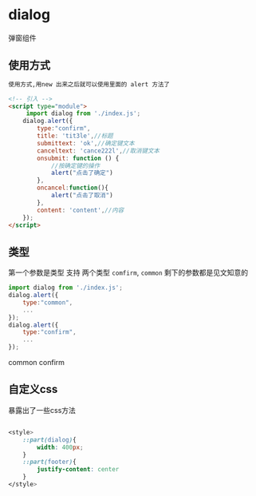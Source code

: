 <script setup>
import { onMounted } from 'vue'
  import './index.css'
  onMounted(() => {
    import ('../../src/component/wz-button/')
    import('../../src/component/wz-dialog/').then((res)=> {
         window.dialog =res.Dialog
         console.log(res.Dialog)
         window.dialogConfirm =()=> {
                dialog.alert({
                    type:"confirm",
                    title: 'tit3le',//标题
                    submittext: 'ok',//确定键文本
                    canceltext: 'cance222l',//取消键文本
                    onsubmit: function () {
                        //按确定键的操作
                        alert("te")
                    },
                    oncancel:function(){
                        alert("点击了取消")
                    },
                    content: 'content',//内容
                });
         }
          window.dialogCommon =()=> {
                dialog.alert({
                    type:"common",
                    title: 'tit3le',//标题
                    submittext: 'ok',//确定键文本
                    canceltext: 'cance222l',//取消键文本
                    onsubmit: function () {
                        //按确定键的操作
                        alert("点击了确定")
                    },
                    oncancel:function(){
                        alert("点击了取消")
                    },
                    content: 'content',//内容
                });
         }
    })
    
  })
</script>

<!-- message.create('This a info message') -->



# dialog

弹窗组件

<style>
    ::part(dialog){
    width: 400px;
}
</style>

## 使用方式

```html
使用方式,用new 出来之后就可以使用里面的 alert 方法了

<!-- 引入 -->
<script type="module">
     import dialog from './index.js';
    dialog.alert({
        type:"confirm",
        title: 'tit3le',//标题
        submittext: 'ok',//确定键文本
        canceltext: 'cance222l',//取消键文本
        onsubmit: function () {
            //按确定键的操作
            alert("点击了确定")
        },
        oncancel:function(){
            alert("点击了取消")
        },
        content: 'content',//内容
    });
</script>

```

## 类型
第一个参数是类型 支持 两个类型 `comfirm`, `common`
剩下的参数都是见文知意的

```js
import dialog from './index.js';
dialog.alert({
    type:"common",
    ...
});
dialog.alert({
    type:"confirm",
    ...
});
```

<div class="wrap">

<wz-button type="primary" onclick='dialogConfirm()'>common</wz-button>
<wz-button type="common" onclick='dialogCommon()'>confirm</wz-button>

</div >





##  自定义css

暴露出了一些css方法

```css

<style>
    ::part(dialog){
        width: 400px;
    }
    ::part(footer){
        justify-content: center
    }
</style>


```
